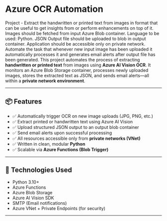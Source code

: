# Azure OCR Automation
Project - Extract the handwritten or printed text from images in format that can be useful to get insights from or perform enhancements on top of it. Images should be fetched from input Azure Blob container. Language to be used: Python. JSON Output file should be uploaded to blob in output container. Application should be accessible only on private network. Automate the task that whenever new input image has been uploaded it automatically processes it and generates email alerts after output file has been generated.
This project automates the process of extracting **handwritten or printed text** from images using **Azure AI Vision OCR**. It monitors an Azure Blob Storage container, processes newly uploaded images, stores the extracted text as JSON, and sends email alerts—all within a **private network environment**.

---

## 📦 Features

- ✅ Automatically trigger OCR on new image uploads (JPG, PNG, etc.)
- ✅ Extract printed or handwritten text using Azure AI Vision
- ✅ Upload structured JSON output to an output blob container
- ✅ Send email alerts upon successful processing
- ✅ All resources accessible only from **private networks (VNet)**
- ✅ Written in clean, modular **Python**
- ✅ Scalable via **Azure Functions (Blob Trigger)**

---

## 🧰 Technologies Used

- Python 3.10+
- Azure Functions
- Azure Blob Storage
- Azure AI Vision SDK
- SMTP (Email notifications)
- Azure VNet + Private Endpoints (for security)

---

